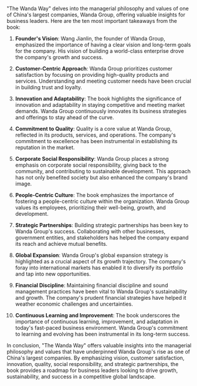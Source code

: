 "The Wanda Way" delves into the managerial philosophy and values of one of China's largest companies, Wanda Group, offering valuable insights for business leaders. Here are the ten most important takeaways from the book:

1. **Founder's Vision**: Wang Jianlin, the founder of Wanda Group, emphasized the importance of having a clear vision and long-term goals for the company. His vision of building a world-class enterprise drove the company's growth and success.

2. **Customer-Centric Approach**: Wanda Group prioritizes customer satisfaction by focusing on providing high-quality products and services. Understanding and meeting customer needs have been crucial in building trust and loyalty.

3. **Innovation and Adaptability**: The book highlights the significance of innovation and adaptability in staying competitive and meeting market demands. Wanda Group continuously innovates its business strategies and offerings to stay ahead of the curve.

4. **Commitment to Quality**: Quality is a core value at Wanda Group, reflected in its products, services, and operations. The company's commitment to excellence has been instrumental in establishing its reputation in the market.

5. **Corporate Social Responsibility**: Wanda Group places a strong emphasis on corporate social responsibility, giving back to the community, and contributing to sustainable development. This approach has not only benefited society but also enhanced the company's brand image.

6. **People-Centric Culture**: The book emphasizes the importance of fostering a people-centric culture within the organization. Wanda Group values its employees, prioritizing their well-being, growth, and development.

7. **Strategic Partnerships**: Building strategic partnerships has been key to Wanda Group's success. Collaborating with other businesses, government entities, and stakeholders has helped the company expand its reach and achieve mutual benefits.

8. **Global Expansion**: Wanda Group's global expansion strategy is highlighted as a crucial aspect of its growth trajectory. The company's foray into international markets has enabled it to diversify its portfolio and tap into new opportunities.

9. **Financial Discipline**: Maintaining financial discipline and sound management practices have been vital to Wanda Group's sustainability and growth. The company's prudent financial strategies have helped it weather economic challenges and uncertainties.

10. **Continuous Learning and Improvement**: The book underscores the importance of continuous learning, improvement, and adaptation in today's fast-paced business environment. Wanda Group's commitment to learning and evolving has been instrumental in its long-term success.

In conclusion, "The Wanda Way" offers valuable insights into the managerial philosophy and values that have underpinned Wanda Group's rise as one of China's largest companies. By emphasizing vision, customer satisfaction, innovation, quality, social responsibility, and strategic partnerships, the book provides a roadmap for business leaders looking to drive growth, sustainability, and success in a competitive global landscape.